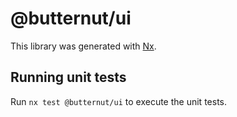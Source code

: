# @butternut/ui

This library was generated with [Nx](https://nx.dev).

## Running unit tests

Run `nx test @butternut/ui` to execute the unit tests.
